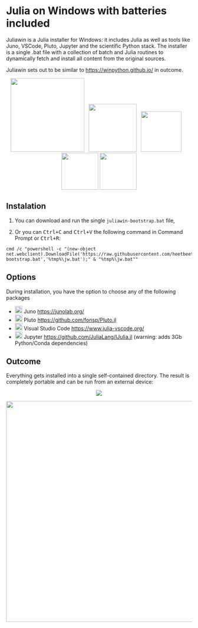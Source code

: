 # Julia on Windows with batteries included
Juliawin is a Julia installer for Windows: it includes Julia as well as tools like Juno, VSCode, Pluto, Jupyter and the scientific Python stack. The installer is a single .bat file with a collection of batch and Julia routines to dynamically fetch and install all content from the original sources.

Juliawin sets out to be similar to https://winpython.github.io/ in outcome.

<p align="center">
  <img src="https://upload.wikimedia.org/wikipedia/commons/thumb/1/1f/Julia_Programming_Language_Logo.svg/220px-Julia_Programming_Language_Logo.svg.png" width="200" /> &nbsp
  <img src="https://avatars2.githubusercontent.com/u/8275281?v=4" width="130" /> &nbsp
  <img src="https://upload.wikimedia.org/wikipedia/commons/thumb/9/9a/Visual_Studio_Code_1.35_icon.svg/768px-Visual_Studio_Code_1.35_icon.svg.png" height="110" /> &nbsp&nbsp&nbsp
  <img src="https://upload.wikimedia.org/wikipedia/commons/thumb/3/38/Jupyter_logo.svg/250px-Jupyter_logo.svg.png" width="100" />
  <img src="https://julialang.org/assets/infra/pluto_jl.svg" height="100" />
</p>

## Instalation

1. You can download and run the single `juliawin-bootstrap.bat` file,

2. Or you can <kbd>Ctrl+C</kbd> and <kbd>Ctrl+V</kbd> the following command in Command Prompt or <kbd>Ctrl+R</kbd>:
```
cmd /c "powershell -c "(new-object net.webclient).DownloadFile('https://raw.githubusercontent.com/heetbeet/juliawin/master/juliawin-bootstrap.bat','%tmp%\jw.bat');" & "%tmp%\jw.bat""
```

## Options

During installation, you have the option to choose any of the following packages

 - <img src="https://avatars2.githubusercontent.com/u/8275281?v=4" height="20" /> Juno https://junolab.org/
 - <img src="https://julialang.org/assets/infra/pluto_jl.svg" height="20" /> Pluto https://github.com/fonsp/Pluto.jl
 - <img src="https://upload.wikimedia.org/wikipedia/commons/thumb/9/9a/Visual_Studio_Code_1.35_icon.svg/768px-Visual_Studio_Code_1.35_icon.svg.png" height="20" /> Visual Studio Code https://www.julia-vscode.org/
 - <img src="https://upload.wikimedia.org/wikipedia/commons/thumb/3/38/Jupyter_logo.svg/250px-Jupyter_logo.svg.png" width="20" /> Jupyter https://github.com/JuliaLang/IJulia.jl (warning: adds 3Gb Python/Conda dependencies)

## Outcome

Everything gets installed into a single self-contained directory. The result is completely portable and can be run from an external device:

<p align="center">
 <img src="https://github.com/heetbeet/juliawin/raw/master/images/example-prompt.png"  /> 
</p>  
<p align="center">
<img src="https://github.com/heetbeet/juliawin/raw/master/images/example-usage.png" width="600" /> 
</p>

